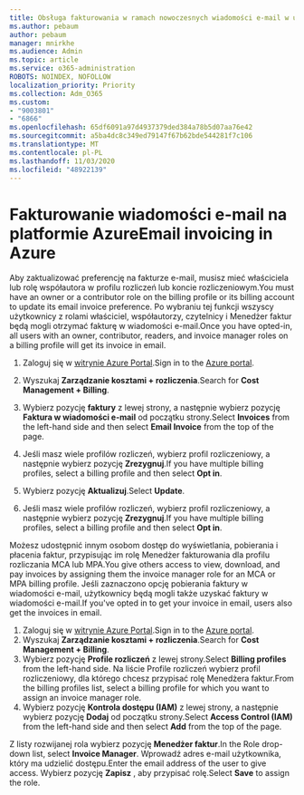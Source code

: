 ```yaml
---
title: Obsługa fakturowania w ramach nowoczesnych wiadomości e-mail w usłudze Azure
ms.author: pebaum
author: pebaum
manager: mnirkhe
ms.audience: Admin
ms.topic: article
ms.service: o365-administration
ROBOTS: NOINDEX, NOFOLLOW
localization_priority: Priority
ms.collection: Adm_O365
ms.custom:
- "9003801"
- "6866"
ms.openlocfilehash: 65df6091a97d4937379ded384a78b5d07aa76e42
ms.sourcegitcommit: a5ba4dc8c349ed79147f67b62bde544281f7c106
ms.translationtype: MT
ms.contentlocale: pl-PL
ms.lasthandoff: 11/03/2020
ms.locfileid: "48922139"
---
```

# <a name="email-invoicing-in-azure"></a><span data-ttu-id="92d2d-102">Fakturowanie wiadomości e-mail na platformie Azure</span><span class="sxs-lookup"><span data-stu-id="92d2d-102">Email invoicing in Azure</span></span>

<span data-ttu-id="92d2d-103">Aby zaktualizować preferencję na fakturze e-mail, musisz mieć właściciela lub rolę współautora w profilu rozliczeń lub koncie rozliczeniowym.</span><span class="sxs-lookup"><span data-stu-id="92d2d-103">You must have an owner or a contributor role on the billing profile or its billing account to update its email invoice preference.</span></span> <span data-ttu-id="92d2d-104">Po wybraniu tej funkcji wszyscy użytkownicy z rolami właściciel, współautorzy, czytelnicy i Menedżer faktur będą mogli otrzymać fakturę w wiadomości e-mail.</span><span class="sxs-lookup"><span data-stu-id="92d2d-104">Once you have opted-in, all users with an owner, contributor, readers, and invoice manager roles on a billing profile will get its invoice in email.</span></span>

1. <span data-ttu-id="92d2d-105">Zaloguj się w [witrynie Azure Portal](https://portal.azure.com/).</span><span class="sxs-lookup"><span data-stu-id="92d2d-105">Sign in to the [Azure portal](https://portal.azure.com/).</span></span>
2. <span data-ttu-id="92d2d-106">Wyszukaj **Zarządzanie kosztami + rozliczenia**.</span><span class="sxs-lookup"><span data-stu-id="92d2d-106">Search for **Cost Management + Billing**.</span></span>
3. <span data-ttu-id="92d2d-107">Wybierz pozycję **faktury** z lewej strony, a następnie wybierz pozycję **Faktura w wiadomości e-mail** od początku strony.</span><span class="sxs-lookup"><span data-stu-id="92d2d-107">Select **Invoices** from the left-hand side and then select **Email Invoice** from the top of the page.</span></span>
4. <span data-ttu-id="92d2d-108">Jeśli masz wiele profilów rozliczeń, wybierz profil rozliczeniowy, a następnie wybierz pozycję **Zrezygnuj**.</span><span class="sxs-lookup"><span data-stu-id="92d2d-108">If you have multiple billing profiles, select a billing profile and then select **Opt in**.</span></span>

5. <span data-ttu-id="92d2d-109">Wybierz pozycję **Aktualizuj**.</span><span class="sxs-lookup"><span data-stu-id="92d2d-109">Select **Update**.</span></span>
6. <span data-ttu-id="92d2d-110">Jeśli masz wiele profilów rozliczeń, wybierz profil rozliczeniowy, a następnie wybierz pozycję **Zrezygnuj**.</span><span class="sxs-lookup"><span data-stu-id="92d2d-110">If you have multiple billing profiles, select a billing profile and then select **Opt in**.</span></span>

<span data-ttu-id="92d2d-111">Możesz udostępnić innym osobom dostęp do wyświetlania, pobierania i płacenia faktur, przypisując im rolę Menedżer fakturowania dla profilu rozliczania MCA lub MPA.</span><span class="sxs-lookup"><span data-stu-id="92d2d-111">You give others access to view, download, and pay invoices by assigning them the invoice manager role for an MCA or MPA billing profile.</span></span> <span data-ttu-id="92d2d-112">Jeśli zaznaczono opcję pobierania faktury w wiadomości e-mail, użytkownicy będą mogli także uzyskać faktury w wiadomości e-mail.</span><span class="sxs-lookup"><span data-stu-id="92d2d-112">If you've opted in to get your invoice in email, users also get the invoices in email.</span></span>

1. <span data-ttu-id="92d2d-113">Zaloguj się w [witrynie Azure Portal](https://portal.azure.com/).</span><span class="sxs-lookup"><span data-stu-id="92d2d-113">Sign in to the [Azure portal](https://portal.azure.com/).</span></span>
2. <span data-ttu-id="92d2d-114">Wyszukaj **Zarządzanie kosztami + rozliczenia**.</span><span class="sxs-lookup"><span data-stu-id="92d2d-114">Search for **Cost Management + Billing**.</span></span>
3. <span data-ttu-id="92d2d-115">Wybierz pozycję **Profile rozliczeń** z lewej strony.</span><span class="sxs-lookup"><span data-stu-id="92d2d-115">Select **Billing profiles** from the left-hand side.</span></span> <span data-ttu-id="92d2d-116">Na liście Profile rozliczeń wybierz profil rozliczeniowy, dla którego chcesz przypisać rolę Menedżera faktur.</span><span class="sxs-lookup"><span data-stu-id="92d2d-116">From the billing profiles list, select a billing profile for which you want to assign an invoice manager role.</span></span>
4. <span data-ttu-id="92d2d-117">Wybierz pozycję **Kontrola dostępu (IAM)** z lewej strony, a następnie wybierz pozycję **Dodaj** od początku strony.</span><span class="sxs-lookup"><span data-stu-id="92d2d-117">Select **Access Control (IAM)** from the left-hand side and then select **Add** from the top of the page.</span></span>

<span data-ttu-id="92d2d-118">Z listy rozwijanej rola wybierz pozycję **Menedżer faktur**.</span><span class="sxs-lookup"><span data-stu-id="92d2d-118">In the Role drop-down list, select **Invoice Manager**.</span></span> <span data-ttu-id="92d2d-119">Wprowadź adres e-mail użytkownika, który ma udzielić dostępu.</span><span class="sxs-lookup"><span data-stu-id="92d2d-119">Enter the email address of the user to give access.</span></span> <span data-ttu-id="92d2d-120">Wybierz pozycję **Zapisz** , aby przypisać rolę.</span><span class="sxs-lookup"><span data-stu-id="92d2d-120">Select **Save** to assign the role.</span></span>
